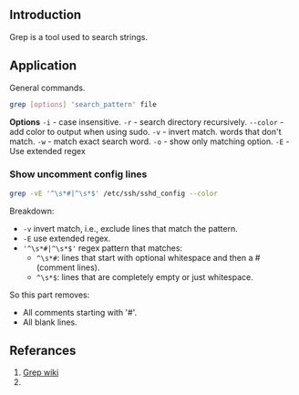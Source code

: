 ## Introduction
Grep is a tool used to search strings.  

## Application
General commands.
```sh
grep [options] 'search_pattern' file
```

**Options**
`-i` - case insensitive.
`-r` - search directory recursively.
`--color` -add color to output when using sudo.
`-v` - invert match. words that don't match.
`-w` - match exact search word.
`-o` - show only matching option.
`-E` - Use extended regex


### Show uncomment config lines
```sh
grep -vE '^\s*#|^\s*$' /etc/ssh/sshd_config --color
```  
Breakdown:
- `-v` invert match, i.e., exclude lines that match the pattern.
- `-E` use extended regex.
- `'^\s*#|^\s*$'` regex pattern that matches:
    - `^\s*#`: lines that start with optional whitespace and then a # (comment lines).
    - `^\s*$`: lines that are completely empty or just whitespace.  

So this part removes:
- All comments starting with '#'.
- All blank lines.


## Referances
1. [Grep wiki](https://en.wikipedia.org/wiki/Grep)
2. []()